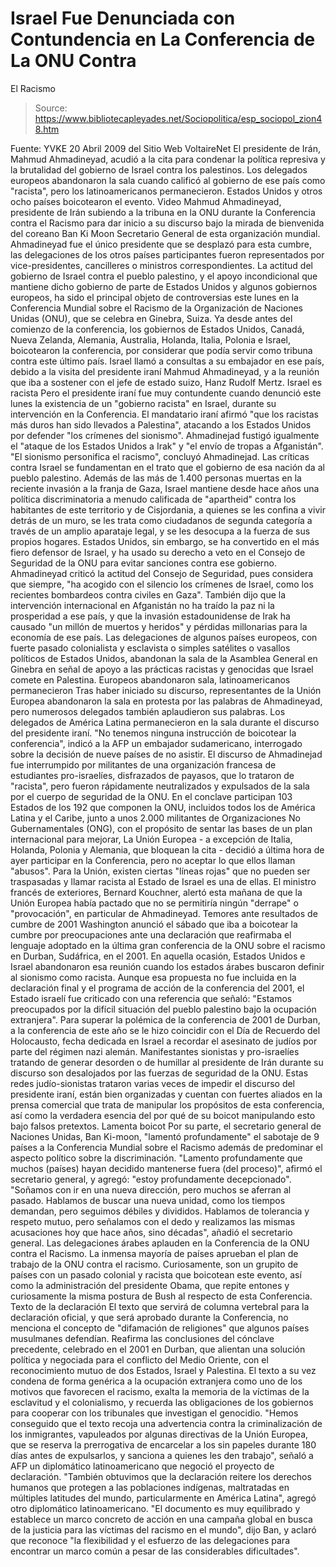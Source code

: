 # Israel Fue Denunciada con Contundencia en La Conferencia de La ONU Contra 
El Racismo

> Source: https://www.bibliotecapleyades.net/Sociopolitica/esp_sociopol_zion48.htm

Fuente: YVKE
20 Abril 2009
del Sitio Web
VoltaireNet
El presidente de Irán, Mahmud Ahmadineyad, acudió a la cita para condenar la
política represiva y la brutalidad del gobierno de Israel contra los
palestinos. Los delegados europeos abandonaron la sala cuando calificó al
gobierno de ese país como "racista", pero los latinoamericanos permanecieron.
Estados Unidos y otros ocho países boicotearon el evento.
Video
Mahmud Ahmadineyad, presidente de Irán subiendo a la tribuna en la ONU
durante la Conferencia contra el Racismo para dar inicio a su discurso bajo
la mirada de bienvenida del coreano Ban Ki Moon Secretario General de esta
organización mundial.
Ahmadineyad fue el único presidente que se desplazó
para esta cumbre, las delegaciones de los otros países participantes fueron
representados por vice-presidentes, cancilleres o ministros correspondientes.
La actitud del gobierno de Israel contra el pueblo palestino, y el apoyo
incondicional que mantiene dicho gobierno de parte de Estados Unidos y
algunos gobiernos europeos, ha sido el principal objeto de controversias
este lunes en la Conferencia Mundial sobre el Racismo de la
Organización de
Naciones Unidas (ONU), que se celebra en Ginebra, Suiza.
Ya desde antes del comienzo de la conferencia, los gobiernos de Estados
Unidos, Canadá, Nueva Zelanda, Alemania, Australia, Holanda, Italia,
Polonia e Israel, boicotearon la conferencia, por considerar que podía
servir como tribuna contra este último país. Israel llamó a consultas a su
embajador en ese país, debido a la visita del presidente iraní Mahmud
Ahmadineyad, y a la reunión que iba a sostener con el jefe de estado suizo,
Hanz Rudolf Mertz.
Israel es racista
Pero el presidente iraní fue muy contundente cuando denunció este lunes la
existencia de un "gobierno racista" en Israel, durante su intervención en la
Conferencia. El mandatario iraní afirmó "que los racistas más duros han sido
llevados a Palestina", atacando a los Estados Unidos por defender "los
crímenes del sionismo".
Ahmadinejad fustigó igualmente el "ataque de los
Estados Unidos a Irak" y "el envío de tropas a Afganistán".
"El sionismo
personifica el racismo", concluyó Ahmadinejad.
Las críticas contra Israel se fundamentan en el trato que el gobierno de esa
nación da al pueblo palestino.
Además de las más de 1.400 personas muertas
en la reciente invasión a la franja de Gaza, Israel mantiene desde hace años
una política discriminatoria a menudo calificada de "apartheid" contra los
habitantes de este territorio y de Cisjordania, a quienes se les confina a
vivir detrás de un muro, se les trata como ciudadanos de segunda categoría a
través de un amplio aparataje legal, y se les desocupa a la fuerza de sus
propios hogares.
Estados Unidos, sin embargo, se ha convertido en el más fiero defensor de
Israel, y ha usado su derecho a veto en el Consejo de Seguridad de la ONU
para evitar sanciones contra ese gobierno.
Ahmadineyad criticó la actitud
del Consejo de Seguridad, pues considera que siempre,
"ha acogido con el
silencio los crímenes de Israel, como los recientes bombardeos contra
civiles en Gaza".
También dijo que la intervención internacional en
Afganistán no ha traído la paz ni la prosperidad a ese país, y que la
invasión estadounidense de Irak ha causado "un millón de muertos y heridos"
y pérdidas millonarias para la economía de ese país.
Las delegaciones de algunos países europeos, con fuerte pasado colonialista y esclavista o simples satélites o vasallos políticos de Estados Unidos,
abandonan la sala de la Asamblea General en Ginebra en señal de apoyo a las
prácticas racistas y genocidas que Israel comete en Palestina.
Europeos abandonaron sala, latinoamericanos permanecieron
Tras haber iniciado su discurso, representantes de la Unión Europea
abandonaron la sala en protesta por las palabras de Ahmadineyad, pero
numerosos delegados también aplaudieron sus palabras.
Los delegados de
América Latina permanecieron en la sala durante el discurso del presidente
iraní.
"No tenemos ninguna instrucción de boicotear la conferencia", indicó
a la AFP un embajador sudamericano, interrogado sobre la decisión de nueve
países de no asistir.
El discurso de Ahmadinejad fue interrumpido por militantes de una
organización francesa de estudiantes pro-israelíes, disfrazados de payasos,
que lo trataron de "racista", pero fueron rápidamente neutralizados y
expulsados de la sala por el cuerpo de seguridad de la ONU.
En el conclave participan 103 Estados de los 192 que componen la ONU,
incluidos todos los de América Latina y el Caribe, junto a unos 2.000
militantes de Organizaciones No Gubernamentales (ONG), con el propósito de
sentar las bases de un plan internacional para mejorar,
La Unión Europea - a excepción de Italia, Holanda, Polonia y Alemania, que
bloquean la cita - decidió a última hora de ayer participar en la Conferencia,
pero no aceptar lo que ellos llaman "abusos".
Para la Unión, existen ciertas
"líneas rojas" que no pueden ser traspasadas y llamar racista al Estado de
Israel es una de ellas.
El ministro francés de exteriores, Bernard Kouchner,
alertó esta mañana de que la Unión Europea había pactado que no se
permitiría ningún "derrape" o "provocación", en particular de Ahmadineyad.
Temores ante resultados de cumbre de 2001
Washington anunció el sábado que iba a boicotear la cumbre por
preocupaciones ante una declaración que reafirmaba el lenguaje adoptado en
la última gran conferencia de la ONU sobre el racismo en Durban, Sudáfrica,
en el 2001. En aquella ocasión, Estados Unidos e Israel abandonaron esa
reunión cuando los estados árabes buscaron definir al sionismo como racista.
Aunque esa propuesta no fue incluida en la declaración final y el programa
de acción de la conferencia del 2001, el Estado israelí fue criticado con
una referencia que señaló:
"Estamos preocupados por la difícil situación del
pueblo palestino bajo la ocupación extranjera".
Para superar la polémica de la conferencia de 2001 de Durban, a la
conferencia de este año se le hizo coincidir con el Día de Recuerdo del
Holocausto, fecha dedicada en Israel a recordar el
asesinato de judíos por
parte del régimen nazi alemán.
Manifestantes sionistas y pro-israelíes tratando de generar desorden o de
humillar al presidente de Irán durante su discurso son desalojados por las
fuerzas de seguridad de la ONU.
Estas redes judío-sionistas trataron varias
veces de impedir el discurso del presidente iraní, están bien organizadas y
cuentan con fuertes aliados en la prensa comercial que trata de manipular
los propósitos de esta conferencia, así como la verdadera esencia del por
qué de su boicot manipulando esto bajo falsos pretextos.
Lamenta boicot
Por su parte, el secretario general de Naciones Unidas, Ban Ki-moon, "lamentó
profundamente" el sabotaje de 9 países a la Conferencia Mundial sobre el
Racismo además de predominar el aspecto político sobre la discriminación.
"Lamento
profundamente que muchos (países) hayan decidido mantenerse fuera (del
proceso)", afirmó el secretario general, y agregó: "estoy profundamente
decepcionado".
"Soñamos con ir en una nueva dirección, pero muchos se aferran al pasado.
Hablamos de buscar una nueva unidad, como los tiempos demandan, pero
seguimos débiles y divididos. Hablamos de tolerancia y respeto mutuo, pero
señalamos con el dedo y realizamos las mismas acusaciones hoy que hace años,
sino décadas", añadió el secretario general.
Las delegaciones árabes aplauden en la Conferencia de la ONU contra el
Racismo. La inmensa mayoría de países aprueban el plan de trabajo de la ONU
contra el racismo.
Curiosamente, son un grupito de países con un pasado
colonial y racista que boicotean este evento, así como la administración del
presidente
Obama, que repite entones y curiosamente la misma postura de
Bush
al respecto de esta Conferencia.
Texto de la declaración
El texto que servirá de columna vertebral para la declaración oficial, y que
será aprobado durante la Conferencia, no menciona el concepto de "difamación
de religiones" que algunos países musulmanes defendían.
Reafirma las
conclusiones del cónclave precedente, celebrado en el 2001 en Durban, que
alientan una solución política y negociada para el conflicto del Medio
Oriente, con el reconocimiento mutuo de dos Estados, Israel y Palestina.
El texto a su vez condena de forma genérica a la ocupación extranjera como
uno de los motivos que favorecen el racismo, exalta la memoria de la
víctimas de la esclavitud y el colonialismo, y recuerda las obligaciones de
los gobiernos para cooperar con los tribunales que investigan el genocidio.
"Hemos conseguido que el texto recoja una advertencia contra la
criminalización de los inmigrantes, vapuleados por algunas directivas de la
Unión Europea, que se reserva la prerrogativa de encarcelar a los sin
papeles durante 180 días antes de expulsarlos, y sanciona a quienes les den
trabajo", señaló a AFP un diplomático latinoamericano que negoció el
proyecto de declaración.
"También obtuvimos que la declaración reitere los derechos humanos que
protegen a las poblaciones indígenas, maltratadas en múltiples latitudes del
mundo, particularmente en América Latina", agregó otro diplomático
latinoamericano.
"El documento es muy equilibrado y establece un marco concreto de acción en
una campaña global en busca de la justicia para las víctimas del racismo en
el mundo", dijo Ban, y aclaró que reconoce "la flexibilidad y el esfuerzo de
las delegaciones para encontrar un marco común a pesar de las considerables
dificultades".
